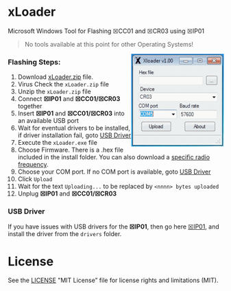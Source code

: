 # xLoader
Microsoft Windows Tool for Flashing ☒CC01 and ☒CR03 using ☒IP01
> No tools available at this point for other Operating Systems!

<img src="images/xLoader.gif" width=216 align="right">

### Flashing Steps: 
1. Download [xLoader.zip](https://github.com/xinabox/xLoader/releases/latest) file.
1. Virus Check the `xLoader.zip` file
1. Unzip the `xLoader.zip` file
1. Connect **☒IP01** and **☒CC01/☒CR03** together
1. Insert **☒IP01** and **☒CC01/☒CR03** into an available USB port
1. Wait for eventual drivers to be installed, if driver installation fail, goto [USB Driver](#usb-driver)
1. Execute the `xLoader.exe` file
1. Choose Firmware. There is a .hex file included in the install folder. You can also download a [specific radio frequency](https://github.com/xinabox/xLoader/releases/latest). 
1. Choose your COM port. If no COM port is available, goto [USB Driver](#usb-driver)
1. Click `Upload`
1. Wait for the text `Uploading...` to be replaced by `<nnnn> bytes uploaded`
1. Unplug **☒IP01** and **☒CC01/☒CR03** 

### USB Driver
If you have issues with USB drivers for the **☒IP01**, then go here [☒IP01](https://github.com/xinabox/xIP01), and install the driver from the `drivers` folder.

# License
See the [LICENSE](/LICENSE) "MIT License” file for license rights and limitations (MIT).
